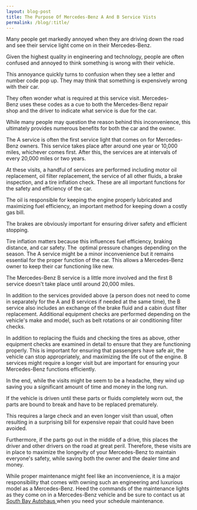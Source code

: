 ```yaml
---
layout: blog-post
title: The Purpose Of Mercedes-Benz A And B Service Vists
permalink: /blog/:title/
---
```


<p>Many people get markedly annoyed when they are driving down the road and see their service light come on in their Mercedes-Benz.</p>

<p>Given the highest quality in engineering and technology, people are often confused and annoyed to think something is wrong with their vehicle.</p>

<p>This annoyance quickly turns to confusion when they see a letter and number code pop up. They may think that something is expensively wrong with their car.</p>

<p>They often wonder what is required at this service visit. Mercedes-Benz uses these codes as a cue to both the Mercedes-Benz repair shop and the driver to indicate what service is due for the car.</p>

<p>While many people may question the reason behind this inconvenience, this ultimately provides numerous benefits for both the car and the owner.</p>

<p>The A service is often the first service light that comes on for Mercedes-Benz owners. This service takes place after around one year or 10,000 miles, whichever comes first. After this, the services are at intervals of every 20,000 miles or two years.</p>

<p>At these visits, a handful of services are performed including motor oil replacement, oil filter replacement, the service of all other fluids, a brake inspection, and a tire inflation check. These are all important functions for the safety and efficiency of the car.</p>

<p>The oil is responsible for keeping the engine properly lubricated and maximizing fuel efficiency, an important method for keeping down a costly gas bill.</p>

<p>The brakes are obviously important for ensuring driver safety and efficient stopping.</p>

<p>Tire inflation matters because this influences fuel efficiency, braking distance, and car safety. The  optimal pressure changes depending on the season. The A service might be a minor inconvenience but it remains essential for the proper function of the car. This allows a Mercedes-Benz owner to keep their car functioning like new.</p>

<p>The Mercedes-Benz B service is a little more involved and the first B service doesn't take place until around 20,000 miles.</p>

<p>In addition to the services provided above (a person does not need to come in separately for the A and B services if needed at the same time), the B service also includes an exchange of the brake fluid and a cabin dust filter replacement. Additional equipment checks are performed depending on the vehicle's make and model, such as belt rotations or air conditioning filter checks.</p>

<p>In addition to replacing the fluids and checking the tires as above, other equipment checks are examined in detail to ensure that they are functioning properly. This is important for ensuring that passengers have safe air, the vehicle can stop appropriately, and maximizing the life out of the engine. B services might require a longer visit but are important for ensuring your Mercedes-Benz functions efficiently.</p>

<p>In the end, while the visits might be seem to be a headache, they wind up saving you a significant amount of time and money in the long run.</p>

<p>If the vehicle is driven until these parts or fluids completely worn out, the parts are bound to break and have to be replaced prematurely.</p>

<p>This requires a large check and an even longer visit than usual, often resulting in a surprising bill for expensive repair that could have been avoided.</p>

<p>Furthermore, if the parts go out in the middle of a drive, this places the driver and other drivers on the road at great peril. Therefore, these visits are in place to maximize the longevity of your Mercedes-Benz to maintain everyone's safety, while saving both the owner and the dealer time and money.</p>

<p>While proper maintenance might feel like an inconvenience, it is a major responsibility that comes with owning such an engineering and luxurious model as a Mercedes-Benz. Heed the commands of the maintenance lights as they come on in a Mercedes-Benz vehicle and be sure to contact us at <a href="https://www.autohaussouthbay.com">South Bay Autohaus </a>when you need your schedule maintenance.</p>
